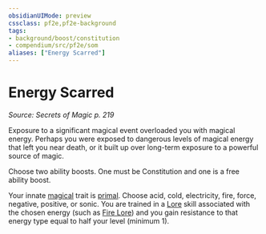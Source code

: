 ```yaml
---
obsidianUIMode: preview
cssclass: pf2e,pf2e-background
tags:
- background/boost/constitution
- compendium/src/pf2e/som
aliases: ["Energy Scarred"]
---
```

# Energy Scarred
*Source: Secrets of Magic p. 219*  

Exposure to a significant magical event overloaded you with magical energy. Perhaps you were exposed to dangerous levels of magical energy that left you near death, or it built up over long-term exposure to a powerful source of magic.

Choose two ability boosts. One must be Constitution and one is a free ability boost.

Your innate [magical](../../../rules/traits/magical.md) trait is [primal](../../../rules/traits/primal.md). Choose acid, cold, electricity, fire, force, negative, positive, or sonic. You are trained in a [Lore](../../skills.md#Lore) skill associated with the chosen energy (such as [Fire Lore](../../skills.md#Lore)) and you gain resistance to that energy type equal to half your level (minimum 1).